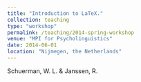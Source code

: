 ```yaml
---
title: "Introduction to LaTeX."
collection: teaching
type: "workshop"
permalink: /teaching/2014-spring-workshop
venue: "MPI for Psycholinguistics"
date: 2014-06-01
location: "Nijmegen, the Netherlands"
---
```

Schuerman, W. L. & Janssen, R. 